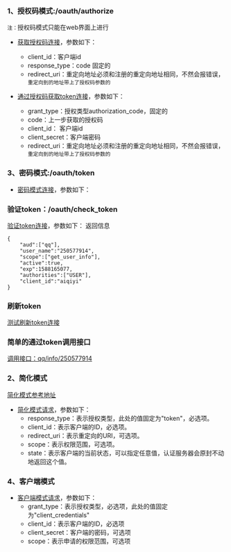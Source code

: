 ### 1、授权码模式:/oauth/authorize
`注：`授权码模式只能在web界面上进行
* [获取授权码连接](http://localhost:8082/oauth/authorize?client_id=aiqiyi&response_type=code&redirect_uri=http://localhost:8081/aiqiyi/qq/redirect)，参数如下：
  * client_id：客户端id
  * response_type：code 固定的
  * redirect_uri：重定向地址必须和注册的重定向地址相同，不然会报错误，`重定向到的地址带上了授权码参数的`
  
* [通过授权码获取token连接](http://localhost:8082/oauth/token?grant_type=authorization_code&code=vnumxN&client_id=aiqiyi&client_secret=secret&redirect_uri=http://localhost:8081/aiqiyi/qq/redirect)，参数如下：
  * grant_type：授权类型authorization_code，固定的
  * code：上一步获取的授权码
  * client_id： 客户端id
  * client_secret：客户端密码
  * redirect_uri：重定向地址必须和注册的重定向地址相同，不然会报错误，`重定向到的地址带上了授权码参数的`

### 3、密码模式:/oauth/token
* [密码模式连接](http://localhost:8082/oauth/token?username=admin&password=123456&grant_type=password&scope=get_user_info&client_id=aiqiyi&client_secret=secret)，参数如下：


### 验证token：/oauth/check_token
[验证token连接](http://localhost:8082/oauth/check_token?token=0901662c-b41e-4ffa-a7db-3f720daa7cb2)，参数如下：
返回信息 
````
{
    "aud":["qq"],
    "user_name":"250577914",
    "scope":["get_user_info"],
    "active":true,
    "exp":1588165077,
    "authorities":["USER"],
    "client_id":"aiqiyi"
}
````

### 刷新token
[测试刷新token连接](http://localhost:8082/oauth/token?grant_type=refresh_token&refresh_token=6c6c4d32-a274-4378-a0cd-b43720f152dd&client_id=aiqiyi&client_secret=secret)


### 简单的通过token调用接口
[调用接口：qq/info/250577914](http://localhost:8082/qq/info/250577914?access_token=9f54d26f-5545-4eba-a124-54e6355dbe69)

### 2、简化模式
[简化模式参考地址](https://www.cnblogs.com/lexiaofei/p/6934447.html)
* [简化模式请求](http://localhost:8082/oauth/authorize?client_id=aiqiyi&response_type=token&redirect_uri=http://localhost:8081/aiqiyi/qq/redirect&state=xxx)，参数如下：
    * response_type：表示授权类型，此处的值固定为"token"，必选项。
    * client_id：表示客户端的ID，必选项。
    * redirect_uri：表示重定向的URI，可选项。
    * scope：表示权限范围，可选项。
    * state：表示客户端的当前状态，可以指定任意值，认证服务器会原封不动地返回这个值。

### 4、客户端模式
* [客户端模式请求](http://localhost:8082/oauth/token?grant_type=client_credentials&client_id=aiqiyi&client_secret=secret&redirect_uri=http://localhost:8081/aiqiyi/qq/redirect)，参数如下：
    * grant_type：表示授权类型，必选项，此处的值固定为"client_credentials"
    * client_id：表示客户端的ID，必选项
    * client_secret：客户端的密码，可选项
    * scope：表示申请的权限范围，可选项
